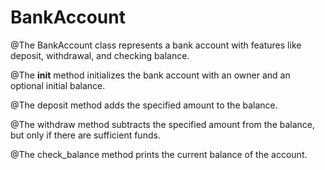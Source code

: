 # BankAccount

@The BankAccount class represents a bank account with features like deposit, withdrawal, and checking balance.

@The __init__ method initializes the bank account with an owner and an optional initial balance.

@The deposit method adds the specified amount to the balance.

@The withdraw method subtracts the specified amount from the balance, but only if there are sufficient funds.

@The check_balance method prints the current balance of the account.
